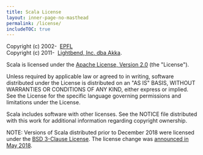 ```yaml
---
title: Scala License
layout: inner-page-no-masthead
permalink: /license/
includeTOC: true
---
```


Copyright (c) 2002-<span class="current-year">&nbsp;</span> [EPFL](https://lamp.epfl.ch/)<br>
Copyright (c) 2011-<span class="current-year">&nbsp;</span> [Lightbend, Inc. dba Akka](https://akka.io/).

Scala is licensed under the [Apache License, Version 2.0](https://www.apache.org/licenses/LICENSE-2.0) (the "License").

Unless required by applicable law or agreed to in writing, software
distributed under the License is distributed on an "AS IS" BASIS,
WITHOUT WARRANTIES OR CONDITIONS OF ANY KIND, either express or implied.
See the License for the specific language governing permissions and
limitations under the License.

Scala includes software with other licenses. See the NOTICE file distributed 
with this work for additional information regarding copyright ownership.

NOTE: Versions of Scala distributed prior to December 2018 were licensed under the [BSD 3-Clause License](https://opensource.org/licenses/BSD-3-Clause). The license change was [announced in May 2018](https://www.scala-lang.org/news/license-change.html).
